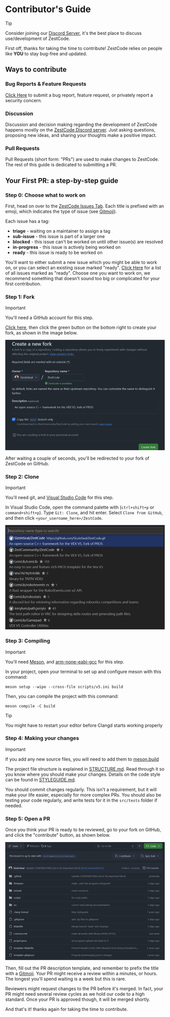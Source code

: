 # Contributor's Guide

> [!TIP]
> Consider joining our [Discord Server](https://discord.gg/vNMXCvVwdY), it's the best place to discuss use/development of ZestCode.

First off, thanks for taking the time to contribute! ZestCode relies on people like **YOU** to stay bug-free and updated.

## Ways to contribute

### Bug Reports & Feature Requests

[Click Here](https://github.com/ZestCommunity/ZestCode/issues/new/choose) to submit a bug report, feature request, or privately report a security concern.

### Discussion

Discussion and decision making regarding the development of ZestCode happens mostly on the [ZestCode Discord server](https://discord.gg/vNMXCvVwdY).
Just asking questions, proposing new ideas, and sharing your thoughts make a positive impact.

### Pull Requests

Pull Requests (short form: "PRs") are used to make changes to ZestCode. The rest of this guide is dedicated to submitting a PR.

## Your First PR: a step-by-step guide

### Step 0: Choose what to work on

First, head on over to the [ZestCode Issues Tab](https://github.com/ZestCommunity/ZestCode/issues). Each title is prefixed with an emoji, which indicates the type of issue (see [Gitmoji](https://gitmoji.dev/)).

Each issue has a tag:
- **triage** - waiting on a maintainer to assign a tag
- **sub-issue** - this issue is part of a larger one
- **blocked** - this issue can't be worked on until other issue(s) are resolved
- **in-progress** - this issue is actively being worked on
- **ready** - this issue is ready to be worked on

You'll want to either submit a new issue which you might be able to work on, or you can select an existing issue marked "ready". [Click Here](https://github.com/ZestCommunity/ZestCode/labels/ready) for a list of all issues marked as "ready". Choose one you want to work on, we recommend something that doesn't sound too big or complicated for your first contribution.

### Step 1: Fork

> [!IMPORTANT]
> You'll need a GitHub account for this step.

[Click here](https://github.com/ZestCommunity/ZestCode/fork), then click the green button on the bottom right to create your fork, as shown in the image below.

![fork creation screen](./assets/contributing/create-fork.png)

After waiting a couple of seconds, you'll be redirected to your fork of ZestCode on GitHub.

### Step 2: Clone

> [!IMPORTANT]
> You'll need git, and [Visual Studio Code](https://code.visualstudio.com/) for this step.

In Visual Studio Code, open the command palette with (`ctrl+shift+p` or `command+shift+p`). Type `Git: Clone`, and hit enter. Select `Clone from GitHub`, and then click `<your_username_here>/ZestCode`.

![VSC repo selection](./assets/contributing/clone.png)

### Step 3: Compiling

> [!IMPORTANT]
> You'll need [Meson](https://mesonbuild.com/Getting-meson.html), and [arm-none-eabi-gcc](https://learn.arm.com/install-guides/gcc/arm-gnu/) for this step.

In your project, open your terminal to set up and configure meson with this command:

```
meson setup --wipe --cross-file scripts/v5.ini build
```

Then, you can compile the project with this command:

```
meson compile -C build
```

> [!TIP]
> You might have to restart your editor before Clangd starts working properly

### Step 4: Making your changes

> [!IMPORTANT]
> If you add any new source files, you will need to add them to [meson.build](../meson.build)

The project file structure is explained in [STRUCTURE.md](../STRUCTURE.md). Read through it so you know where you should make your changes.
Details on the code style can be found in [STYLEGUIDE.md](./STYLEGUIDE.md).

You should commit changes regularly. This isn't a requirement, but it will make your life easier, especially for more complex PRs.
You should also be testing your code regularly, and write tests for it in the `src/tests` folder if needed.

### Step 5: Open a PR

Once you think your PR is ready to be reviewed, go to your fork on GitHub, and click the "contribute" button, as shown below.

![contribute button](./assets/contributing/contribute.png)

Then, fill out the PR description template, and remember to prefix the title with a [Gitmoji](https://gitmoji.dev/). Your PR might receive a review within a minutes, or hours. The longest you'll spend waiting is a week but this is rare.

Reviewers might request changes to the PR before it's merged. In fact, your PR might need several review cycles as we hold our code to a high standard.
Once your PR is approved though, it will be merged shortly.

And that's it! thanks again for taking the time to contribute.